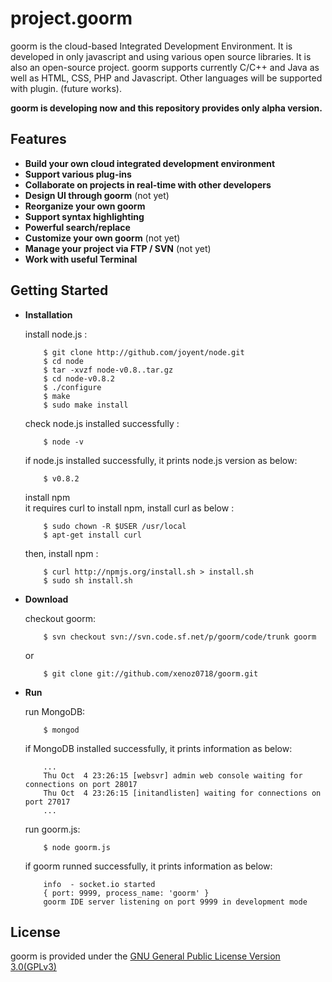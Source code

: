 project.goorm
=========================

goorm is the cloud-based Integrated Development Environment. It is developed in only javascript and using various open source libraries. It is also an open-source project. goorm supports currently C/C++ and Java as well as HTML, CSS, PHP and Javascript. Other languages will be supported with plugin. (future works).

**goorm is developing now and this repository provides only alpha version.**


Features
--------

* **Build your own cloud integrated development environment**
* **Support various plug-ins**
* **Collaborate on projects in real-time with other developers**
* **Design UI through goorm** (not yet)
* **Reorganize your own goorm**
* **Support syntax highlighting**
* **Powerful search/replace**
* **Customize your own goorm** (not yet)
* **Manage your project via FTP / SVN** (not yet)
* **Work with useful Terminal**

Getting Started
---------------

* **Installation**

  install node.js :

          $ git clone http://github.com/joyent/node.git
          $ cd node
          $ tar -xvzf node-v0.8..tar.gz
          $ cd node-v0.8.2
          $ ./configure
          $ make
          $ sudo make install

  check node.js installed successfully :
  
          $ node -v
          
  if node.js installed successfully, it prints node.js version as below:
  
          $ v0.8.2

  install npm   
  it requires curl to install npm, install curl as below :
        
          $ sudo chown -R $USER /usr/local
          $ apt-get install curl
  
  then, install npm :
  
          $ curl http://npmjs.org/install.sh > install.sh
          $ sudo sh install.sh
  
* **Download**

  checkout goorm:
    
          $ svn checkout svn://svn.code.sf.net/p/goorm/code/trunk goorm 
          
  or
          
          $ git clone git://github.com/xenoz0718/goorm.git        

* **Run**

  run MongoDB:
    
          $ mongod
          
  if MongoDB installed successfully, it prints information as below:

          ...
          Thu Oct  4 23:26:15 [websvr] admin web console waiting for connections on port 28017
          Thu Oct  4 23:26:15 [initandlisten] waiting for connections on port 27017
          ...
        
  run goorm.js:
          
          $ node goorm.js
          
  if goorm runned successfully, it prints information as below:
  
          info  - socket.io started
          { port: 9999, process_name: 'goorm' }
          goorm IDE server listening on port 9999 in development mode
        
License
-------
goorm is provided under the [GNU General Public License Version 3.0(GPLv3)](http://gplv3.fsf.org/)